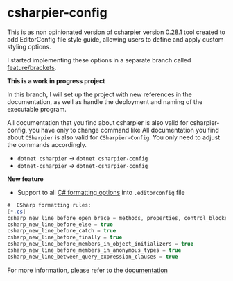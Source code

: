 
# csharpier-config

This is as non opinionated version of [csharpier](https://github.com/belav/csharpier) version 0.28.1 tool created to add EditorConfig file style guide, allowing users to define and apply custom styling options.

I started implementing these options in a separate branch called [feature/brackets](https://github.com/pisolofin/csharpier-editorconfig/tree/feature/brackets).

**This is a work in progress project**

In this branch, I will set up the project with new references in the documentation, as well as handle the deployment and naming of the executable program.

All documentation that you find about csharpier is also valid for csharpier-config, you have only to change command like
All documentation you find about `CSharpier` is also valid for `CSharpier-Config`. You only need to adjust the commands accordingly.

- `dotnet csharpier` -> `dotnet csharpier-config`
- `dotnet-csharpier` -> `dotnet-csharpier-config`

**New feature**

- Support to all [C# formatting options](https://learn.microsoft.com/en-us/dotnet/fundamentals/code-analysis/style-rules/csharp-formatting-options) into `.editorconfig` file

```csharp
#  CSharp formatting rules:
[*.cs]
csharp_new_line_before_open_brace = methods, properties, control_blocks, types
csharp_new_line_before_else = true
csharp_new_line_before_catch = true
csharp_new_line_before_finally = true
csharp_new_line_before_members_in_object_initializers = true
csharp_new_line_before_members_in_anonymous_types = true
csharp_new_line_between_query_expression_clauses = true
```

For more information, please refer to the [documentation](/docs/Configuration.md)
